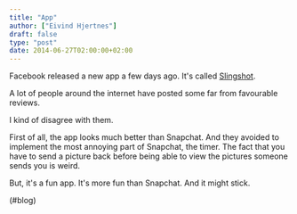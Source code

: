 ```yaml
---
title: "App"
author: ["Eivind Hjertnes"]
draft: false
type: "post"
date: 2014-06-27T02:00:00+02:00
---
```


Facebook released a new app a few days ago. It's called
[Slingshot](https://itunes.apple.com/us/app/slingshot/id878681557?mt=8).

A lot of people around the internet have posted some far from favourable
reviews.

I kind of disagree with them.

First of all, the app looks much better than Snapchat. And they avoided
to implement the most annoying part of Snapchat, the timer. The fact
that you have to send a picture back before being able to view the
pictures someone sends you is weird.

But, it's a fun app. It's more fun than Snapchat. And it might stick.

(#blog)
